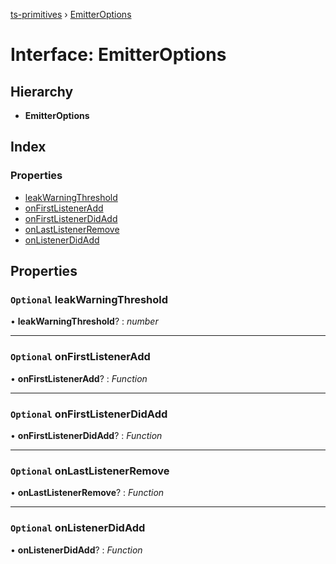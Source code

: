 [ts-primitives](../README.md) › [EmitterOptions](emitteroptions.md)

# Interface: EmitterOptions

## Hierarchy

* **EmitterOptions**

## Index

### Properties

* [leakWarningThreshold](emitteroptions.md#optional-leakwarningthreshold)
* [onFirstListenerAdd](emitteroptions.md#optional-onfirstlisteneradd)
* [onFirstListenerDidAdd](emitteroptions.md#optional-onfirstlistenerdidadd)
* [onLastListenerRemove](emitteroptions.md#optional-onlastlistenerremove)
* [onListenerDidAdd](emitteroptions.md#optional-onlistenerdidadd)

## Properties

### `Optional` leakWarningThreshold

• **leakWarningThreshold**? : *number*

___

### `Optional` onFirstListenerAdd

• **onFirstListenerAdd**? : *Function*

___

### `Optional` onFirstListenerDidAdd

• **onFirstListenerDidAdd**? : *Function*

___

### `Optional` onLastListenerRemove

• **onLastListenerRemove**? : *Function*

___

### `Optional` onListenerDidAdd

• **onListenerDidAdd**? : *Function*
